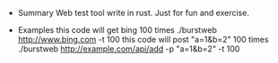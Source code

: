 * Summary
Web test tool write in rust.
Just for fun and exercise.

* Examples
this code will get bing 100 times
./burstweb http://www.bing.com -t 100
this code will post "a=1&b=2" 100 times
./burstweb http://example.com/api/add -p "a=1&b=2" -t 100
